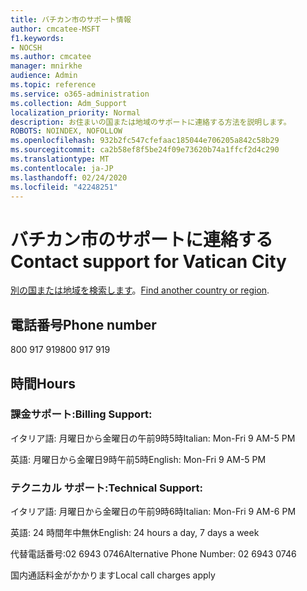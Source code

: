 ```yaml
---
title: バチカン市のサポート情報
author: cmcatee-MSFT
f1.keywords:
- NOCSH
ms.author: cmcatee
manager: mnirkhe
audience: Admin
ms.topic: reference
ms.service: o365-administration
ms.collection: Adm_Support
localization_priority: Normal
description: お住まいの国または地域のサポートに連絡する方法を説明します。
ROBOTS: NOINDEX, NOFOLLOW
ms.openlocfilehash: 932b2fc547cfefaac185044e706205a842c58b29
ms.sourcegitcommit: ca2b58ef8f5be24f09e73620b74a1ffcf2d4c290
ms.translationtype: MT
ms.contentlocale: ja-JP
ms.lasthandoff: 02/24/2020
ms.locfileid: "42248251"
---
```

# <a name="contact-support-for-vatican-city"></a><span data-ttu-id="a7e78-103">バチカン市のサポートに連絡する</span><span class="sxs-lookup"><span data-stu-id="a7e78-103">Contact support for Vatican City</span></span>

<span data-ttu-id="a7e78-104">[別の国または地域を検索します](../contact-support-for-business-products.md)。</span><span class="sxs-lookup"><span data-stu-id="a7e78-104">[Find another country or region](../contact-support-for-business-products.md).</span></span>

## <a name="phone-number"></a><span data-ttu-id="a7e78-105">電話番号</span><span class="sxs-lookup"><span data-stu-id="a7e78-105">Phone number</span></span>
<span data-ttu-id="a7e78-106">800 917 919</span><span class="sxs-lookup"><span data-stu-id="a7e78-106">800 917 919</span></span>

## <a name="hours"></a><span data-ttu-id="a7e78-107">時間</span><span class="sxs-lookup"><span data-stu-id="a7e78-107">Hours</span></span>
### <a name="billing-support"></a><span data-ttu-id="a7e78-108">課金サポート:</span><span class="sxs-lookup"><span data-stu-id="a7e78-108">Billing Support:</span></span>

<span data-ttu-id="a7e78-109">イタリア語: 月曜日から金曜日の午前9時5時</span><span class="sxs-lookup"><span data-stu-id="a7e78-109">Italian: Mon-Fri 9 AM-5 PM</span></span>

<span data-ttu-id="a7e78-110">英語: 月曜日から金曜日9時午前5時</span><span class="sxs-lookup"><span data-stu-id="a7e78-110">English: Mon-Fri 9 AM-5 PM</span></span>

### <a name="technical-support"></a><span data-ttu-id="a7e78-111">テクニカル サポート:</span><span class="sxs-lookup"><span data-stu-id="a7e78-111">Technical Support:</span></span>

<span data-ttu-id="a7e78-112">イタリア語: 月曜日から金曜日の午前9時6時</span><span class="sxs-lookup"><span data-stu-id="a7e78-112">Italian: Mon-Fri 9 AM-6 PM</span></span>

<span data-ttu-id="a7e78-113">英語: 24 時間年中無休</span><span class="sxs-lookup"><span data-stu-id="a7e78-113">English: 24 hours a day, 7 days a week</span></span>

<span data-ttu-id="a7e78-114">代替電話番号:02 6943 0746</span><span class="sxs-lookup"><span data-stu-id="a7e78-114">Alternative Phone Number: 02 6943 0746</span></span>

<span data-ttu-id="a7e78-115">国内通話料金がかかります</span><span class="sxs-lookup"><span data-stu-id="a7e78-115">Local call charges apply</span></span>